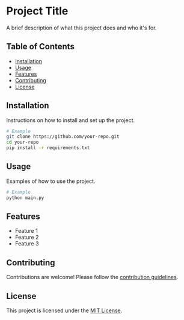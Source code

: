 # Project Title

A brief description of what this project does and who it's for.

## Table of Contents

- [Installation](#installation)
- [Usage](#usage)
- [Features](#features)
- [Contributing](#contributing)
- [License](#license)

## Installation

Instructions on how to install and set up the project.

```bash
# Example
git clone https://github.com/your-repo.git
cd your-repo
pip install -r requirements.txt
```

## Usage

Examples of how to use the project.

```bash
# Example
python main.py
```

## Features

- Feature 1
- Feature 2
- Feature 3

## Contributing

Contributions are welcome! Please follow the [contribution guidelines](CONTRIBUTING.md).

## License

This project is licensed under the [MIT License](LICENSE).